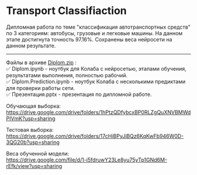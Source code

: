 # Transport Classifiaction

Дипломная работа по теме "классификация автотранспортных средств" по 3 категориям: автобусы, грузовые и легковые машины. На данном этапе достигнута точность 97.16%. Сохранены веса нейросети на данном результате.
____
Файлы в архиве [Diplom.zip](https://github.com/AtomHard/Transport_Classification/files/9402643/Diplom.zip)    :    
:white_check_mark: Diplom.ipynb - ноутбук для Колаба с нейросетью, этапами обучения, результатами выполнения, полностью рабочий.    
:white_check_mark: Diplom.Prediction.ipynb - ноутбук Колаба с несколькими предиктами для проверки работы сети.    
:white_check_mark: Презентация.pptx - презентация по дипломной работе.    


Обучающая выборка:    
https://drive.google.com/drive/folders/1hPtzQDfybcxBP0RLZgQuXNVBMWdPIVmK?usp=sharing    

Тестовая выборка:    
https://drive.google.com/drive/folders/17cHiBPyJiBQz6KqKwFb946W0D-3QG20b?usp=sharing    

Веса обученной модели:    
https://drive.google.com/file/d/1-i5fdruwY23Le8yu75yTp1GNd6M-rEfk/view?usp=sharing    
